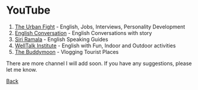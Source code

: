 # YouTube

01. [The Urban Fight](https://www.youtube.com/@TheUrbanFight) - English, Jobs, Interviews, Personality Development
02. [English Conversation](https://www.youtube.com/@Daily-English-Conversation) - English Conversations with story
03. [Siri Ramala](https://www.youtube.com/@siriramala) - English Speaking Guides
04. [WellTalk Institute](https://www.youtube.com/@welltalkinstitute3465) - English with Fun, Indoor and Outdoor activities
05. [The Buddymoon](https://www.youtube.com/@thebuddymoon) - Vlogging Tourist Places


There are more channel I will add soon. If you have any suggestions, please let me know.

[Back](/README.md)
